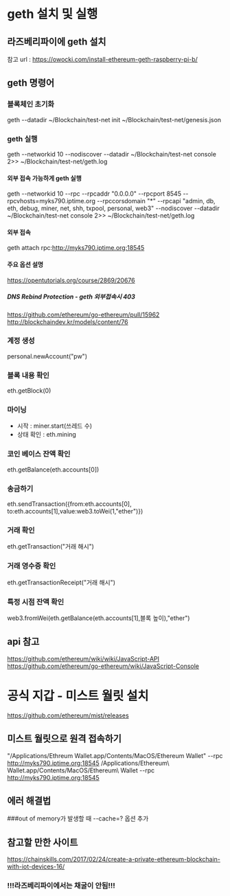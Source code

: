 # geth 설치 및 실행
## 라즈베리파이에 geth 설치
참고 url : https://owocki.com/install-ethereum-geth-raspberry-pi-b/

## geth 명령어
### 블록체인 초기화
geth --datadir ~/Blockchain/test-net init ~/Blockchain/test-net/genesis.json
### geth 실행
geth --networkid 10 --nodiscover --datadir ~/Blockchain/test-net console 2>> ~/Blockchain/test-net/geth.log
#### 외부 접속 가능하게 geth 실행
geth --networkid 10 --rpc --rpcaddr "0.0.0.0" --rpcport 8545 --rpcvhosts=myks790.iptime.org --rpccorsdomain "*" --rpcapi "admin, db, eth, debug, miner, net, shh, txpool, personal, web3" --nodiscover --datadir ~/Blockchain/test-net console 2>> ~/Blockchain/test-net/geth.log
#### 외부 접속
geth attach rpc:http://myks790.iptime.org:18545
#### 주요 옵션 설명
https://opentutorials.org/course/2869/20676
##### DNS Rebind Protection - geth 외부접속시 403 
https://github.com/ethereum/go-ethereum/pull/15962
http://blockchaindev.kr/models/content/76


### 계정 생성
personal.newAccount("pw")
### 블록 내용 확인
eth.getBlock(0)
### 마이닝
- 시작 : miner.start(쓰레드 수)
- 상태 확인 : eth.mining
### 코인 베이스 잔액 확인
eth.getBalance(eth.accounts[0])

### 송금하기
eth.sendTransaction({from:eth.accounts[0], to:eth.accounts[1],value:web3.toWei(1,"ether")})

### 거래 확인
eth.getTransaction("거래 해시")
### 거래 영수증 확인
eth.getTransactionReceipt("거래 해시")
### 특정 시점 잔액 확인
web3.fromWei(eth.getBalance(eth.accounts[1],블록 높이),"ether")

## api 참고
https://github.com/ethereum/wiki/wiki/JavaScript-API
https://github.com/ethereum/go-ethereum/wiki/JavaScript-Console

# 공식 지갑 - 미스트 월릿 설치
https://github.com/ethereum/mist/releases
## 미스트 월릿으로 원격 접속하기
"/Applications/Ethreum Wallet.app/Contents/MacOS/Ethereum Wallet" --rpc http://myks790.iptime.org:18545
/Applications/Ethereum\ Wallet.app/Contents/MacOS/Ethereum\ Wallet --rpc http://myks790.iptime.org:18545

## 에러 해결법
###out of memory가 발생할 때
--cache=? 옵션 추가

## 참고할 만한 사이트
https://chainskills.com/2017/02/24/create-a-private-ethereum-blockchain-with-iot-devices-16/

### !!!라즈베리파이에서는 채굴이 안됨!!!